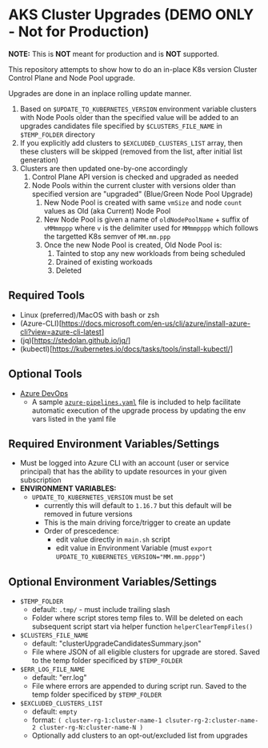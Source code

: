 # AKS Cluster Upgrades (DEMO ONLY - Not for Production)

**NOTE:** This is **NOT** meant for production and is **NOT** supported.

This repository attempts to show how to do an in-place K8s version Cluster Control Plane and Node Pool upgrade.

Upgrades are done in an inplace rolling update manner.
1. Based on ```$UPDATE_TO_KUBERNETES_VERSION``` environment variable clusters with Node Pools older than the specified value will be added to an upgrades candidates file specified by ```$CLUSTERS_FILE_NAME``` in ```$TEMP_FOLDER``` directory
1. If you explicitly add clusters to ```$EXCLUDED_CLUSTERS_LIST``` array, then these clusters will be skipped (removed from the list, after initial list generation)
1. Clusters are then updated one-by-one accordingly
    1. Control Plane API version is checked and upgraded as needed
    1. Node Pools within the current cluster with versions older than specified version are "upgraded" (Blue/Green Node Pool Upgrade)
        1. New Node Pool is created with same ```vmSize``` and node ```count``` values as Old (aka Current) Node Pool
        1. New Node Pool is given a name of ```oldNodePoolName``` + suffix of ```vMMmmppp``` where ```v``` is the delimiter used for ```MMmmpppp``` which follows the targetted K8s semver of ```MM.mm.ppp```
        1.  Once the new Node Pool is created, Old Node Pool is:
            1. Tainted to stop any new workloads from being scheduled
            2. Drained of existing workoads
            3. Deleted

## Required Tools
- Linux (preferred)/MacOS with bash or zsh
- (Azure-CLI)[https://docs.microsoft.com/en-us/cli/azure/install-azure-cli?view=azure-cli-latest]
- (jq)[https://stedolan.github.io/jq/]
- (kubectl)[https://kubernetes.io/docs/tasks/tools/install-kubectl/]

## Optional Tools
- [Azure DevOps](https://dev.azure.com)
    - A sample [```azure-pipelines.yaml```](./azure-pipelines.yaml) file is included to help facilitate automatic execution of the upgrade process by updating the env vars listed in the yaml file

## Required Environment Variables/Settings
- Must be logged into Azure CLI with an account (user or service principal) that has the ability to update resources in your given subscription
- **ENVIRONMENT VARIABLES:**
    - ```UPDATE_TO_KUBERNETES_VERSION``` must be set
        - currently this will default to ```1.16.7``` but this default will be removed in future versions
        - This is the main driving force/trigger to create an update
        - Order of prescedence:
            - edit value directly in ```main.sh``` script
            - edit value in Environment Variable (must ```export UPDATE_TO_KUBERNETES_VERSION="MM.mm.pppp"```)

## Optional Environment Variables/Settings

- ```$TEMP_FOLDER```
    - default: ```.tmp/``` - must include trailing slash
    - Folder where script stores temp files to.  Will be deleted on each subsequent script start via helper function ```helperClearTempFiles()```
- ```$CLUSTERS_FILE_NAME```
    - default: "clusterUpgradeCandidatesSummary.json"
    - File where JSON of all eligible clusters for upgrade are stored. Saved to the temp folder specificed by ```$TEMP_FOLDER```
- ```$ERR_LOG_FILE_NAME```
    - default: "err.log"
    - File where errors are appended to during script run. Saved to the temp folder specificed by ```$TEMP_FOLDER```
- ```$EXCLUDED_CLUSTERS_LIST```
    - default: ```empty```
    - format:   ```( cluster-rg-1:cluster-name-1 clsuter-rg-2:cluster-name-2 cluster-rg-N:cluster-name-N )```
    - Optionally add clusters to an opt-out/excluded list from upgrades
    